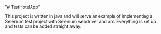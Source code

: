 "# TestHotelApp" 

This project is written in java and will serve an example of implementing a Selenium test project with Selenium webdriver and ant. Everything is set up and tests can be added straight away.
